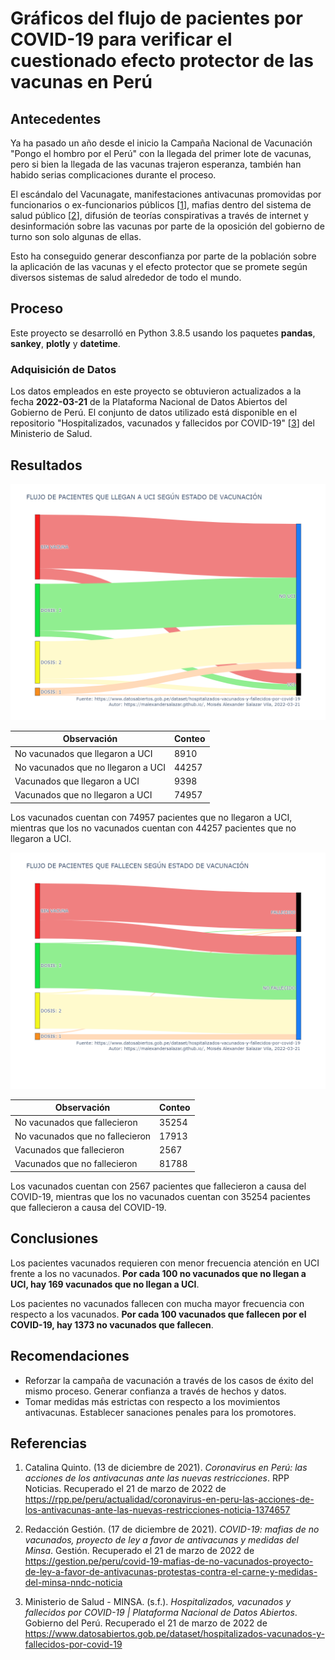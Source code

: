 # Gráficos del flujo de pacientes por COVID-19 para verificar el cuestionado efecto protector de las vacunas en Perú

## Antecedentes

Ya ha pasado un año desde el inicio la Campaña Nacional de Vacunación "Pongo el hombro por el Perú" con la llegada del primer lote de vacunas, pero si bien la llegada de las vacunas trajeron esperanza, también han habido serias complicaciones durante el proceso. 

El escándalo del Vacunagate, manifestaciones antivacunas promovidas por funcionarios o ex-funcionarios públicos [[1]], mafias dentro del sistema de salud público [[2]], difusión de teorías conspirativas a través de internet y desinformación sobre las vacunas por parte de la oposición del gobierno de turno son solo algunas de ellas.

Esto ha conseguido generar desconfianza por parte de la población sobre la aplicación de las vacunas y el efecto protector que se promete según diversos sistemas de salud alrededor de todo el mundo.

## Proceso

Este proyecto se desarrolló en Python 3.8.5 usando los paquetes **pandas**, **sankey**, **plotly** y **datetime**.

### Adquisición de Datos

Los datos empleados en este proyecto se obtuvieron actualizados a la fecha **2022-03-21** de la Plataforma Nacional de Datos Abiertos del Gobierno de Perú. El conjunto de datos utilizado está disponible en el repositorio "Hospitalizados, vacunados y fallecidos por COVID-19" [[3]] del Ministerio de Salud.

## Resultados

![alt text](dist/vacunacion_uci.png "UCI")

| Observación | Conteo |
| --- | --- |
| No vacunados que llegaron a UCI | 8910 |
| No vacunados que no llegaron a UCI | 44257 |
| Vacunados que llegaron a UCI | 9398 |
| Vacunados que no llegaron a UCI | 74957 |

Los vacunados cuentan con 74957 pacientes que no llegaron a UCI, mientras que los no vacunados cuentan con 44257 pacientes que  no llegaron a UCI.

![alt text](dist/vacunacion_fallecimiento.png "FALLECIMIENTO")

| Observación | Conteo |
| --- | --- |
| No vacunados que fallecieron | 35254 |
| No vacunados que no fallecieron | 17913 |
| Vacunados que fallecieron | 2567 |
| Vacunados que no fallecieron | 81788 |

Los vacunados cuentan con 2567 pacientes que fallecieron a causa del COVID-19, mientras que los no vacunados cuentan con 35254 pacientes que fallecieron a causa del COVID-19.

## Conclusiones

Los pacientes vacunados requieren con menor frecuencia atención en UCI frente a los no vacunados. **Por cada 100 no vacunados que no llegan a UCI, hay 169 vacunados que no llegan a UCI**.

Los pacientes no vacunados fallecen con mucha mayor frecuencia con respecto a los vacunados. **Por cada 100 vacunados que fallecen por el COVID-19, hay 1373 no vacunados que fallecen**.

## Recomendaciones

* Reforzar la campaña de vacunación a través de los casos de éxito del mismo proceso. Generar confianza a través de hechos y datos. 
* Tomar medidas más estrictas con respecto a los movimientos antivacunas. Establecer sanaciones penales para los promotores.

## Referencias

1. Catalina Quinto. (13 de diciembre de 2021). _Coronavirus en Perú: las acciones de los antivacunas ante las nuevas restricciones_. RPP Noticias. Recuperado el 21 de marzo de 2022 de https://rpp.pe/peru/actualidad/coronavirus-en-peru-las-acciones-de-los-antivacunas-ante-las-nuevas-restricciones-noticia-1374657

[1]: https://rpp.pe/peru/actualidad/coronavirus-en-peru-las-acciones-de-los-antivacunas-ante-las-nuevas-restricciones-noticia-1374657

2. Redacción Gestión. (17 de diciembre de 2021). _COVID-19: mafias de no vacunados, proyecto de ley a favor de antivacunas y medidas del Minsa_. Gestión. Recuperado el 21 de marzo de 2022 de https://gestion.pe/peru/covid-19-mafias-de-no-vacunados-proyecto-de-ley-a-favor-de-antivacunas-protestas-contra-el-carne-y-medidas-del-minsa-nndc-noticia

[2]: https://gestion.pe/peru/covid-19-mafias-de-no-vacunados-proyecto-de-ley-a-favor-de-antivacunas-protestas-contra-el-carne-y-medidas-del-minsa-nndc-noticia

3. Ministerio de Salud - MINSA. (s.f.). _Hospitalizados, vacunados y fallecidos por COVID-19 | Plataforma Nacional de Datos Abiertos_. Gobierno del Perú. Recuperado el 21 de marzo de 2022 de https://www.datosabiertos.gob.pe/dataset/hospitalizados-vacunados-y-fallecidos-por-covid-19

[3]: https://www.datosabiertos.gob.pe/dataset/hospitalizados-vacunados-y-fallecidos-por-covid-19


